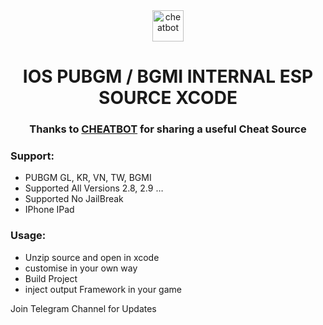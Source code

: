 <div align="center">
  <a href="https://t.me/cheatbot_tele/" target="_blank" rel="noreferrer">
    <img src="https://botxd.online/cheatbot.svg" alt="cheatbot" width="50" height="50"/>
  </a>
</div>

<h1 align="center">IOS PUBGM / BGMI INTERNAL ESP SOURCE XCODE</h1>

<h3 align="center">Thanks to <a href="https://t.me/Cheatbot_owner">CHEATBOT</a> for sharing a useful Cheat Source</h3>

<h3 align="left">Support:</h3>

<ul>
  <li>PUBGM GL, KR, VN, TW, BGMI</li>
  <li>Supported All Versions 2.8, 2.9 …</li>
  <li>Supported No JailBreak</li>
  <li>IPhone IPad</li>
</ul>


<h3>Usage:</h3>

<ul>
  <li>Unzip source and open in xcode</li>
  <li>customise in your own way</li>
  <li>Build Project</li>
   <li>inject output Framework in your game</li>
</ul>


<p>Join Telegram Channel for Updates</p>
